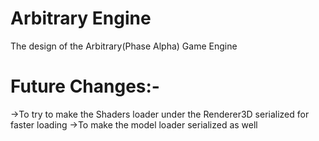 # Arbitrary Engine
The design of the Arbitrary(Phase Alpha) Game Engine

# Future Changes:-
->To try to make the Shaders loader under the Renderer3D serialized for faster loading
->To make the model loader serialized as well